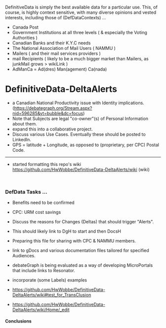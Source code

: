 DefinitiveData is simply the best available data for a particular use.  This, of course, is highly context sensitive, with many diverse opinions and vested interests, including those of (DefDataContexts) ...

* Canada Post
* Government Institutions at all three levels ( & especially the Voting Authorities )
* Canadian Banks and their K.Y.C needs
* The National Association of Mail Users ( NAMMU )
* Mailers ( and their mail services providers )
* mail Recipients ( likely to be a much bigger market than Mailers, as junkMail grows > wikiLink )
* AdManCa = Ad(dres) Man(agement) Ca(nada) 

# DefinitiveData-DeltaAlerts

* a Canadian National Productivity issue with Identity implications. (https://debategraph.org/Stream.aspx?nid=596285&vt=bubble&dc=focus)
* Note that Subjects are legal "co-owner"(s) of Personal Information about them.
* expand this into a collaborative project.
* Discuss various Use Cases.  Eventually these should be posted to LinkedIn.
* GPS = latitude + Longitude, as opposed to (proprietary, per CPC) Postal Code.

<hr>

* started formatting this repo's wiki https://github.com/HwWobbe/DefinitiveData-DeltaAlerts/wiki (wiki)

<br>

### DefData Tasks ...

* Benefits need to be confirmed
* CPC: URM cost savings
* Discuss the reasons for Changes (Deltas) that should trigger "Alerts".
* This should likely link to DgH to start and then DocsH
* Preparing this file for sharing with CPC & NAMMU members.
* link to gDocs and various documentation files tailored for specified Audiences.
* debateGraph is being evaluated as a way of developing MicroPortals that include links to Resonator.
* incorporate (some Labels) examples

* https://github.com/HwWobbe/DefinitiveData-DeltaAlerts/wiki#test_for_TransClusion
* https://github.com/HwWobbe/DefinitiveData-DeltaAlerts/wiki/Home/_edit

#### Conclusions ####
